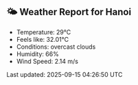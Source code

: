 <!-- WEATHER-START -->
## 🌤 Weather Report for Hanoi

- Temperature: 29°C
- Feels like: 32.01°C
- Conditions: overcast clouds
- Humidity: 66%
- Wind Speed: 2.14 m/s

Last updated: 2025-09-15 04:26:50 UTC
<!-- WEATHER-END -->
